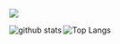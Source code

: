 

![](https://komarev.com/ghpvc/?username=kishimoto-banana)


<a href="https://github.com/anuraghazra/github-readme-stats">
  <img alt="github stats" align="left" src="https://github-readme-stats.vercel.app/api?username=kishimoto-banana&show_icons=true" />
</a>
<a href="https://github.com/anuraghazra/github-readme-stats">
  <img alt="Top Langs" align="left" src="https://github-readme-stats.vercel.app/api/top-langs/?username=kishimoto-banana" />
</a>
